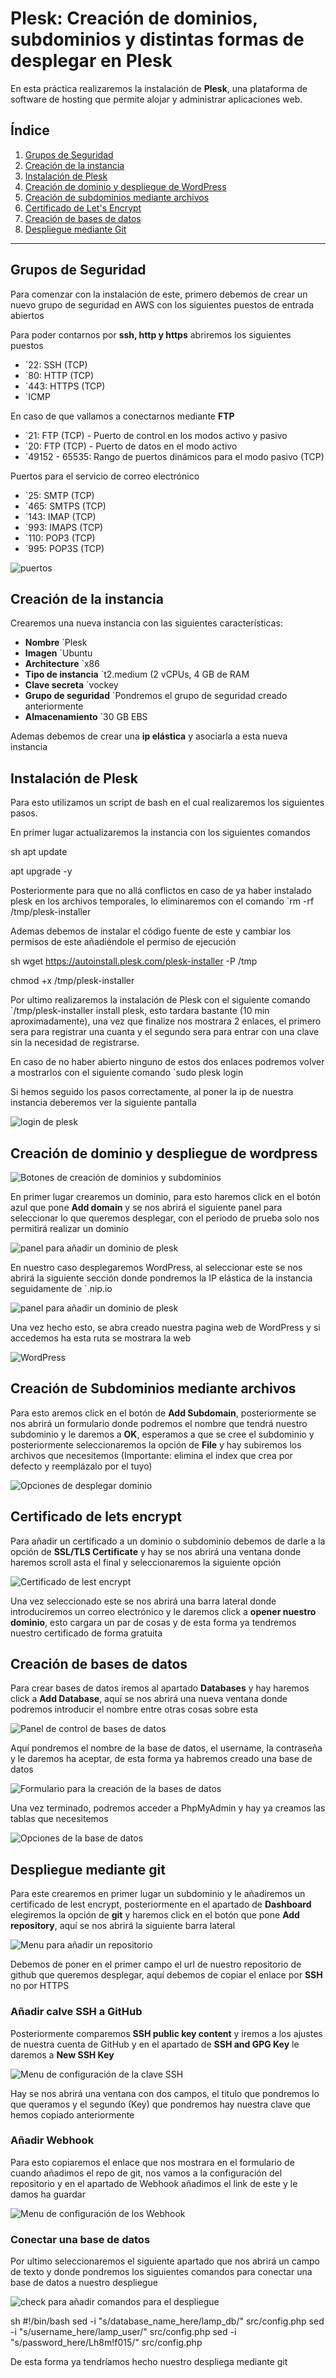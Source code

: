 # Plesk: Creación de dominios, subdominios y distintas formas de desplegar en Plesk

En esta práctica realizaremos la instalación de **Plesk**, una plataforma de software de hosting que permite alojar y administrar aplicaciones web.

## Índice

1. [Grupos de Seguridad](#grupos-de-seguridad)
2. [Creación de la instancia](#creación-de-la-instancia)
3. [Instalación de Plesk](#instalación-de-plesk)
4. [Creación de dominio y despliegue de WordPress](#creación-de-dominio-y-despliegue-de-wordpress)
5. [Creación de subdominios mediante archivos](#creación-de-subdominios-mediante-archivos)
6. [Certificado de Let's Encrypt](#certificado-de-lets-encrypt)
7. [Creación de bases de datos](#creación-de-bases-de-datos)
8. [Despliegue mediante Git](#despliegue-mediante-git)

---

## Grupos de Seguridad

Para comenzar con la instalación de este, primero debemos de crear un nuevo grupo de seguridad en AWS con los siguientes puestos de entrada abiertos

Para poder contarnos por __ssh, http y https__ abriremos los siguientes puestos

* `22: SSH (TCP)
* `80: HTTP (TCP)
* `443: HTTPS (TCP)
* `ICMP

En caso de que vallamos a conectarnos mediante __FTP__

* `21: FTP (TCP) - Puerto de control en los modos activo y pasivo
* `20: FTP (TCP) - Puerto de datos en el modo activo
* `49152 - 65535: Rango de puertos dinámicos para el modo pasivo (TCP)


Puertos para el servicio de correo electrónico

* `25: SMTP (TCP)
* `465: SMTPS (TCP)
* `143: IMAP (TCP)
* `993: IMAPS (TCP)
* `110: POP3 (TCP)
* `995: POP3S (TCP)

![puertos](./img/image.png)

## Creación de la instancia

Crearemos una nueva instancia con las siguientes características:

* __Nombre__ `Plesk
* __Imagen__ `Ubuntu
* __Architecture__ `x86
* __Tipo de instancia__ `t2.medium (2 vCPUs, 4 GB de RAM
* __Clave secreta__ `vockey
* __Grupo de seguridad__ `Pondremos el grupo de seguridad creado anteriormente
* __Almacenamiento__ `30 GB EBS

Ademas debemos de crear una __ip elástica__ y asociarla a esta nueva instancia

## Instalación de Plesk

Para esto utilizamos un script de bash en el cual realizaremos los siguientes pasos.

En primer lugar actualizaremos la instancia con los siguientes comandos

sh
apt update

apt upgrade -y


Posteriormente para que no allá conflictos en caso de ya haber instalado plesk en los archivos temporales, lo eliminaremos con el comando `rm -rf /tmp/plesk-installer

Ademas debemos de instalar el código fuente de este y cambiar los permisos de este añadiéndole el permiso de ejecución

sh
wget https://autoinstall.plesk.com/plesk-installer -P /tmp

chmod +x /tmp/plesk-installer


Por ultimo realizaremos la instalación de Plesk con el siguiente comando `/tmp/plesk-installer install plesk, esto tardara bastante (10 min aproximadamente), una vez que finalize nos mostrara 2 enlaces, el primero sera para registrar una cuanta y el segundo sera para entrar con una clave sin la necesidad de registrarse.

En caso de no haber abierto ninguno de estos dos enlaces podremos volver a mostrarlos con el siguiente comando `sudo plesk login

Si hemos seguido los pasos correctamente, al poner la ip de nuestra instancia deberemos ver la siguiente pantalla

![login de plesk](./img/indexPlesk.png)

## Creación de dominio y despliegue de wordpress

![Botones de creación de dominios y subdominios](./img/btnadddomain.png)

En primer lugar crearemos un dominio, para esto haremos click en el botón azul que pone __Add domain__ y se nos abrirá el siguiente panel para seleccionar lo que queremos desplegar, con el periodo de prueba solo nos permitirá realizar un dominio

![panel para añadir un dominio de plesk](./img/panelAddDomain.png)

En nuestro caso desplegaremos WordPress, al seleccionar este se nos abrirá la siguiente sección donde pondremos la IP elástica de la instancia seguidamente de `.nip.io 

![panel para añadir un dominio de plesk](./img/paneldomain.png)

Una vez hecho esto, se abra creado nuestra pagina web de WordPress y si accedemos ha esta ruta se mostrara la web

![WordPress](./img/wordpress.png)

## Creación de Subdominios mediante archivos

Para esto aremos click en el botón de __Add Subdomain__, posteriormente se nos abrirá un formulario donde podremos el nombre que tendrá nuestro subdominio y le daremos a __OK__, esperamos a que se cree el subdominio y posteriormente seleccionaremos la opción de __File__ y hay subiremos los archivos que necesitemos (Importante: elimina el index que crea por defecto y reemplázalo por el tuyo)

![Opciones de desplegar dominio](./img/subdominio.png)

## Certificado de lets encrypt

Para añadir un certificado a un dominio o subdominio debemos de darle a la opción de __SSL/TLS Certificate__ y hay se nos abrirá una ventana donde haremos scroll asta el final y seleccionaremos la siguiente opción

![Certificado de lest encrypt](./img/certificadoLestEncrypt.png)

Una vez seleccionado este se nos abrirá una barra lateral donde introduciremos un correo electrónico y le daremos click a __opener nuestro dominio__, esto cargara un par de cosas y de esta forma ya tendremos nuestro certificado de forma gratuita

## Creación de bases de datos

Para crear bases de datos iremos al apartado __Databases__ y hay haremos click a __Add Database__, aquí se nos abrirá una nueva ventana donde podremos introducir el nombre entre otras cosas sobre esta

![Panel de control de bases de datos](./img/dbConfig.png)

Aquí pondremos el nombre de la base de datos, el username, la contraseña y le daremos ha aceptar, de esta forma ya habremos creado una base de datos

![Formulario para la creación de la bases de datos](./img/formAddDb.png)

Una vez terminado, podremos acceder a PhpMyAdmin y hay ya creamos las tablas que necesitemos

![Opciones de la base de datos](./img/configDb.png)

## Despliegue mediante git

Para este crearemos en primer lugar un subdominio y le añadiremos un certificado de lest encrypt, posteriormente en el apartado de __Dashboard__ elegiremos la opción de __git__ y haremos click en el botón que pone __Add repository__, aquí se nos abrirá la siguiente barra lateral

![Menu para añadir un repositorio](./img/menuAddRepoGit.png)

Debemos de poner en el primer campo el url de nuestro repositorio de github que queremos desplegar, aquí debemos de copiar el enlace por __SSH__ no por HTTPS

### Añadir calve SSH a GitHub

Posteriormente comparemos __SSH public key content__ y iremos a los ajustes de nuestra cuenta de GitHub y en el apartado de __SSH and GPG Key__ le daremos a __New SSH Key__

![Menu de configuración de la clave SSH](./img/sshKey.png)

Hay se nos abrirá una ventana con dos campos, el titulo que pondremos lo que queramos y el segundo (Key) que pondremos hay nuestra clave que hemos copiado anteriormente

### Añadir Webhook

Para esto copiaremos el enlace que nos mostrara en el formulario de cuando añadimos el repo de git, nos vamos a la configuración del repositorio y en el apartado de Webhook añadimos el link de este y le damos ha guardar

![Menu de configuración de los Webhook](./img/webhook.png)

### Conectar una base de datos

Por ultimo seleccionaremos el siguiente apartado que nos abrirá un campo de texto y donde pondremos los siguientes comandos para conectar una base de datos a nuestro despliegue

![check para añadir comandos para el despliegue](./img/deploy.png)

sh
#!/bin/bash
sed -i "s/database_name_here/lamp_db/" src/config.php
sed -i "s/username_here/lamp_user/" src/config.php
sed -i "s/password_here/Lh8m!f015/" src/config.php


De esta forma ya tendríamos hecho nuestro despliega mediante git